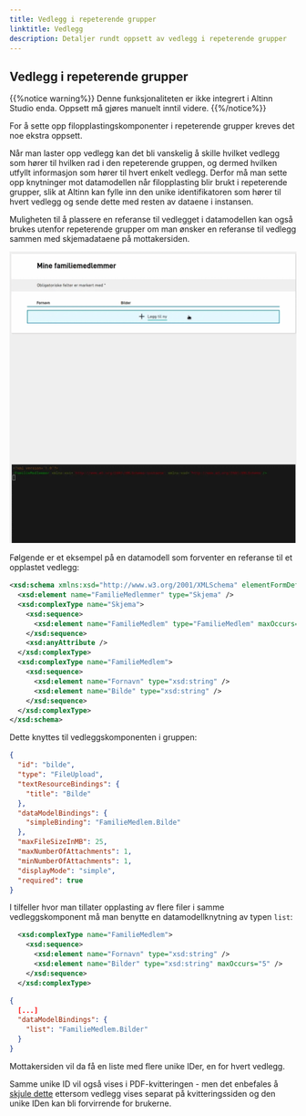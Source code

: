 ```yaml
---
title: Vedlegg i repeterende grupper
linktitle: Vedlegg
description: Detaljer rundt oppsett av vedlegg i repeterende grupper
---
```


## Vedlegg i repeterende grupper

{{%notice warning%}}
Denne funksjonaliteten er ikke integrert i Altinn Studio enda. Oppsett må gjøres manuelt inntil videre.
{{%/notice%}}

For å sette opp filopplastingskomponenter i repeterende grupper kreves det noe ekstra oppsett.

Når man laster opp vedlegg kan det bli vanskelig å skille hvilket vedlegg som hører til hvilken rad i den repeterende
gruppen, og dermed hvilken utfyllt informasjon som hører til hvert enkelt vedlegg. Derfor må man sette opp knytninger mot
datamodellen når filopplasting blir brukt i repeterende grupper, slik at Altinn kan fylle inn den unike identifikatoren
som hører til hvert vedlegg og sende dette med resten av dataene i instansen.

Muligheten til å plassere en referanse til vedlegget i datamodellen kan også brukes utenfor repeterende grupper om man
ønsker en referanse til vedlegg sammen med skjemadataene på mottakersiden.

![Eksempel på vedlegg i repeterende gruppe med tilhørende datamodell](attachments-demo.gif "Eksempel på vedlegg i repeterende gruppe med tilhørende datamodell")

Følgende er et eksempel på en datamodell som forventer en referanse til et opplastet vedlegg:

```xsd {hl_lines=["12"]}
<xsd:schema xmlns:xsd="http://www.w3.org/2001/XMLSchema" elementFormDefault="qualified" attributeFormDefault="unqualified">
  <xsd:element name="FamilieMedlemmer" type="Skjema" />
  <xsd:complexType name="Skjema">
    <xsd:sequence>
      <xsd:element name="FamilieMedlem" type="FamilieMedlem" maxOccurs="99" />
    </xsd:sequence>
    <xsd:anyAttribute />
  </xsd:complexType>
  <xsd:complexType name="FamilieMedlem">
    <xsd:sequence>
      <xsd:element name="Fornavn" type="xsd:string" />
      <xsd:element name="Bilde" type="xsd:string" />
    </xsd:sequence>
  </xsd:complexType>
</xsd:schema>
```

Dette knyttes til vedleggskomponenten i gruppen:

```json {hl_lines=["8"]}
{
  "id": "bilde",
  "type": "FileUpload",
  "textResourceBindings": {
    "title": "Bilde"
  },
  "dataModelBindings": {
    "simpleBinding": "FamilieMedlem.Bilde"
  },
  "maxFileSizeInMB": 25,
  "maxNumberOfAttachments": 1,
  "minNumberOfAttachments": 1,
  "displayMode": "simple",
  "required": true
}
```

I tilfeller hvor man tillater opplasting av flere filer i samme vedleggskomponent må man benytte en datamodellknytning
av typen `list`:

```xsd {hl_lines=[4]}
  <xsd:complexType name="FamilieMedlem">
    <xsd:sequence>
      <xsd:element name="Fornavn" type="xsd:string" />
      <xsd:element name="Bilder" type="xsd:string" maxOccurs="5" />
    </xsd:sequence>
  </xsd:complexType>
```

```json {hl_lines=[4]}
{
  [...]
  "dataModelBindings": {
    "list": "FamilieMedlem.Bilder"
  }
}
```

Mottakersiden vil da få en liste med flere unike IDer, en for hvert vedlegg.

Samme unike ID vil også vises i
PDF-kvitteringen - men det enbefales å [skjule dette](/nb/app/development/ux/pdf/#ekskludering-av-sider-og-komponenter) ettersom vedlegg
vises separat på kvitteringssiden og den unike IDen kan bli forvirrende for brukerne.
